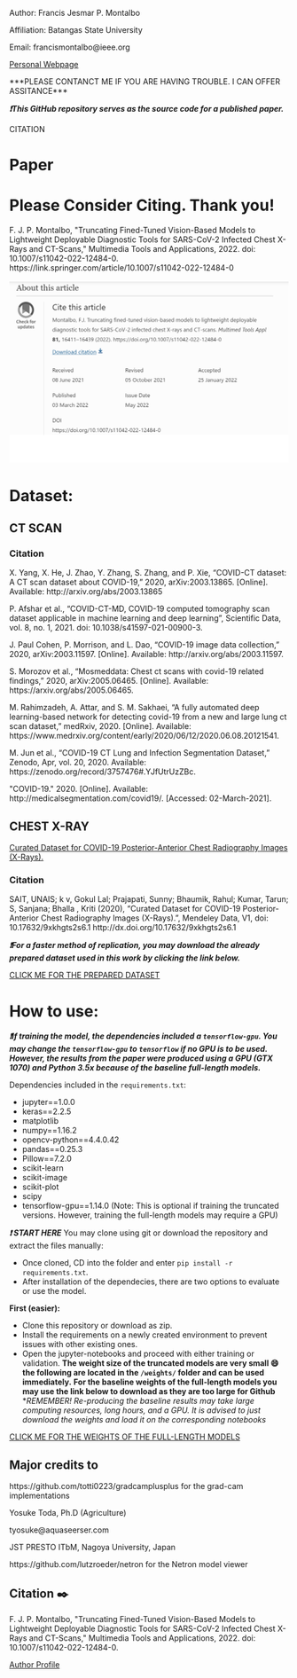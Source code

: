 <p> Author: Francis Jesmar P. Montalbo </p>
<p> Affiliation: Batangas State University </p>
<p> Email: francismontalbo@ieee.org </p>
<p><a href="https://francismontalbo.github.io">Personal Webpage</a></p>
***PLEASE CONTANCT ME IF YOU ARE HAVING TROUBLE. I CAN OFFER ASSITANCE***
  
***:heavy_exclamation_mark:This GitHub repository serves as the source code for a published paper.*** 
<p>CITATION</p>

# Paper

# Please Consider Citing. Thank you! 

<p>F. J. P. Montalbo, "Truncating Fined-Tuned Vision-Based Models to Lightweight Deployable Diagnostic Tools for SARS-CoV-2 Infected Chest X-Rays and CT-Scans," Multimedia Tools and Applications, 2022. doi: 10.1007/s11042-022-12484-0. https://link.springer.com/article/10.1007/s11042-022-12484-0</p> 

<img src="/image/truncation_covid_preview.png" alt="covid_truncation_dcnn_montalbo_graphical_abstract_2022" width="1000">

# Dataset: 
## CT SCAN
<h3>Citation</h3>
<p>X. Yang, X. He, J. Zhao, Y. Zhang, S. Zhang, and P. Xie, “COVID-CT dataset: A CT scan dataset about COVID-19,” 2020, arXiv:2003.13865. [Online]. Available: http://arxiv.org/abs/2003.13865</p>
<p>P. Afshar et al., “COVID-CT-MD, COVID-19 computed tomography scan dataset applicable in machine learning and deep learning”, Scientific Data, vol. 8, no. 1, 2021. doi: 10.1038/s41597-021-00900-3.</p>
<p>J. Paul Cohen, P. Morrison, and L. Dao, “COVID-19 image data collection,” 2020, arXiv:2003.11597. [Online]. Available: http://arxiv.org/abs/2003.11597.</p>  
<p>S. Morozov et al., “Mosmeddata: Chest ct scans with covid-19 related findings,” 2020, arXiv:2005.06465. [Online]. Available: https://arxiv.org/abs/2005.06465.</p> 
<p>M. Rahimzadeh, A. Attar, and S. M. Sakhaei, “A fully automated deep learning-based network for detecting covid-19 from a new and large lung ct scan dataset,” medRxiv, 2020. [Online]. Available: https://www.medrxiv.org/content/early/2020/06/12/2020.06.08.20121541.</p>
<p>M. Jun et al., “COVID-19 CT Lung and Infection Segmentation Dataset,” Zenodo, Apr, vol. 20, 2020. Available: https://zenodo.org/record/3757476#.YJfUtrUzZBc.</p>
<p>"COVID-19." 2020. [Online]. Available: http://medicalsegmentation.com/covid19/.  [Accessed: 02-March-2021].</p>

## CHEST X-RAY
<p><a href="https://data.mendeley.com/datasets/9xkhgts2s6/1">Curated Dataset for COVID-19 Posterior-Anterior Chest Radiography Images (X-Rays).</a></p>
<h3>Citation</h3>
<p>SAIT, UNAIS; k v, Gokul Lal; Prajapati, Sunny; Bhaumik, Rahul; Kumar, Tarun; S, Sanjana; Bhalla , Kriti (2020), “Curated Dataset for COVID-19 Posterior-Anterior Chest Radiography Images (X-Rays).”, Mendeley Data, V1, doi: 10.17632/9xkhgts2s6.1 http://dx.doi.org/10.17632/9xkhgts2s6.1</p>

***:heavy_exclamation_mark:For a faster method of replication, you may download the already prepared dataset used in this work by clicking the link below.*** 

<a href="https://drive.google.com/drive/u/1/folders/1wg6uiF-Y-qQobruR0_nv7XqzkvB7ubVj">CLICK ME FOR THE PREPARED DATASET</a>

# How to use:
***:heavy_exclamation_mark:If training the model, the dependencies included a `tensorflow-gpu`. You may change the `tensorflow-gpu` to `tensorflow` if no GPU is to be used. However, the results from the paper were produced using a GPU (GTX 1070) and Python 3.5x because of the baseline full-length models.***

Dependencies included in the `requirements.txt`: 
- jupyter==1.0.0
- keras==2.2.5
- matplotlib
- numpy==1.16.2
- opencv-python==4.4.0.42
- pandas==0.25.3
- Pillow==7.2.0
- scikit-learn
- scikit-image
- scikit-plot
- scipy
- tensorflow-gpu==1.14.0 (Note: This is optional if training the truncated versions. However, training the full-length models may require a GPU)

***:heavy_exclamation_mark: START HERE*** You may clone using git or download the repository and extract the files manually:
- Once cloned, CD into the folder and enter `pip install -r requirements.txt`. 
- After installation of the dependecies, there are two options to evaluate or use the model.

**First (easier):**
- Clone this repository or download as zip.
- Install the requirements on a newly created environment to prevent issues with other existing ones.
- Open the jupyter-notebooks and proceed with either training or validation.
**The weight size of the truncated models are very small 😄 the following are located in the `/weights/` folder and can be used immediately.**
**For the baseline weights of the full-length models you may use the link below to download as they are too large for Github**
**REMEMBER! Re-producing the baseline results may take large computing resources, long hours, and a GPU. It is advised to just download the weights and load it on the corresponding notebooks*

<a href="https://drive.google.com/drive/u/1/folders/1wg6uiF-Y-qQobruR0_nv7XqzkvB7ubVj">CLICK ME FOR THE WEIGHTS OF THE FULL-LENGTH MODELS</a>


<!-- ## Performance Results and Specifications of the Truncated Models

<table style="width:100%", "text-align: center">
  <tr>
    <th>Model</th>
    <th>Accuracy <i>(%)</i></th> 
    <th>Precision <i>(%)</i></th>
    <th>Recall <i>(%)</i></th>
    <th>F1-Score <i>(%)</i></th>
    <th>Weight Size <i>(KB)</i></th>
  </tr>
  <tr>
    <td>Truncated InceptionResNetV2</td>
    <td><strong>97.41%</strong></td>
    <td><strong>97.59%</strong></td>
    <td><strong>97.52%</strong></td>
    <td><strong>97.55%</strong></td>
    <td>5,338</td>
  </tr>
  <tr>
    <td>Truncated InceptionV3</td>
    <td>97.36%</td>
    <td>97.46%</td>
    <td>97.40%</td>
    <td>97.43%</td>
    <td>5,188</td>
  </tr>
   <tr>
    <td>Truncated ResNet50V2</td>
    <td>86.12%</td>
    <td>87.77%</td>
    <td>86.78%</td>
    <td>87.25%</td>
    <td>1,081</td>
  </tr>
   <tr>
    <td>Truncated EfficientNetB0</td>
    <td>86.03%</td>
    <td>88.44%</td>
    <td>86.45%</td>
    <td>87.34%</td>
    <td>405</td>
  </tr>
   <tr>
    <td>Truncated DenseNet121</td>
    <td>77.98%</td>
    <td>80.86%</td>
    <td>76.72%</td>
    <td>78.25%</td>
    <td>714</td>
  </tr>
   <tr>
    <td>Truncated Xception</td>
    <td>78.82%</td>
    <td>81.11%</td>
    <td>80.43%</td>
    <td>80.25%</td>
    <td>739</td>
  </tr>
</table> -->

## Major credits to 
<p>https://github.com/totti0223/gradcamplusplus for the grad-cam implementations</p>
<p>Yosuke Toda, Ph.D (Agriculture)</p>
<p>tyosuke@aquaseerser.com</p>
<p>JST PRESTO ITbM, Nagoya University, Japan</p>

<p>https://github.com/lutzroeder/netron for the Netron model viewer</p>



## Citation :black_nib:

<p>F. J. P. Montalbo, "Truncating Fined-Tuned Vision-Based Models to Lightweight Deployable Diagnostic Tools for SARS-CoV-2 Infected Chest X-Rays and CT-Scans," Multimedia Tools and Applications, 2022. doi: 10.1007/s11042-022-12484-0.</p>

[Author Profile](https://scholar.google.com/citations?user=PV8dJDkAAAAJ&hl=en&oi=ao)



